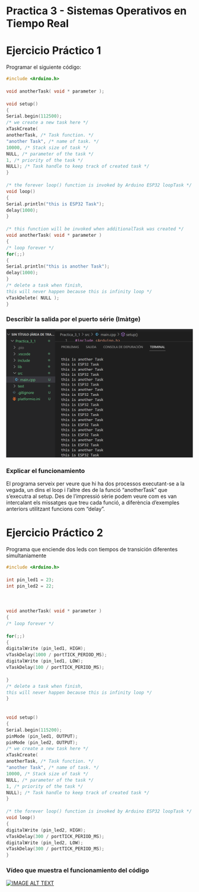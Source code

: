 # Practica 3 - Sistemas Operativos en Tiempo Real

# Ejercicio Práctico 1

Programar el siguiente código:

```c
#include <Arduino.h>

void anotherTask( void * parameter );

void setup()
{
Serial.begin(112500);
/* we create a new task here */
xTaskCreate(
anotherTask, /* Task function. */
"another Task", /* name of task. */
10000, /* Stack size of task */
NULL, /* parameter of the task */
1, /* priority of the task */
NULL); /* Task handle to keep track of created task */
}
 
/* the forever loop() function is invoked by Arduino ESP32 loopTask */
void loop()
{
Serial.println("this is ESP32 Task");
delay(1000);
}
 
/* this function will be invoked when additionalTask was created */
void anotherTask( void * parameter )
{
/* loop forever */
for(;;)
{
Serial.println("this is another Task");
delay(1000);
}
/* delete a task when finish,
this will never happen because this is infinity loop */
vTaskDelete( NULL );
}
```

### Describir la salida por el puerto série (Imàtge)

![](Captura_p3_ex1.png)




### Explicar el funcionamiento

El programa serveix per veure que hi ha dos processos executant-se a la vegada, un dins el loop i l’altre des de la funció “anotherTask” que s’executra al setup.
Des de l’impressió sèrie podem veure com es van intercalant els missatges que treu cada funció, a diferència d’exemples anteriors utilitzant funcions com “delay”. 


# Ejercicio Práctico 2

Programa que enciende dos leds con tiempos de transición diferentes simultaniamente

```c
#include <Arduino.h>

int pin_led1 = 23;
int pin_led2 = 22;



void anotherTask( void * parameter )
{
/* loop forever */

for(;;)
{
digitalWrite (pin_led1, HIGH);
vTaskDelay(1000 / portTICK_PERIOD_MS);
digitalWrite (pin_led1, LOW);
vTaskDelay(100 / portTICK_PERIOD_MS);

}
/* delete a task when finish,
this will never happen because this is infinity loop */
}


void setup()
{
Serial.begin(115200);
pinMode (pin_led1, OUTPUT);
pinMode (pin_led2, OUTPUT);
/* we create a new task here */
xTaskCreate(
anotherTask, /* Task function. */
"another Task", /* name of task. */
10000, /* Stack size of task */
NULL, /* parameter of the task */
1, /* priority of the task */
NULL); /* Task handle to keep track of created task */
}
 
/* the forever loop() function is invoked by Arduino ESP32 loopTask */
void loop()
{
digitalWrite (pin_led2, HIGH);
vTaskDelay(300 / portTICK_PERIOD_MS);
digitalWrite (pin_led2, LOW);
vTaskDelay(300 / portTICK_PERIOD_MS);
}
```

### Vídeo que muestra el funcionamiento del código

[![IMAGE ALT TEXT](https://user-images.githubusercontent.com/125595278/228276521-23af8e58-4edf-4e23-aa8b-f4e6ba9a2187.jpg)](https://youtu.be/JYZZY1sFzr8)

